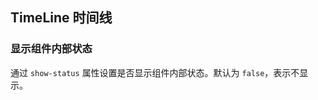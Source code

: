 <div class="demo-header">
<p class="overviewicon">
  <span class="wapi-navigation-steps"/>
</p>

## TimeLine 时间线

<nova-uxlink widget-name="Steps"></nova-uxlink>
</div>

### 显示组件内部状态

通过 `show-status` 属性设置是否显示组件内部状态。默认为 `false`，表示不显示。

<nova-demo-view link="time-line/show-status"></nova-demo-view>

<br>
